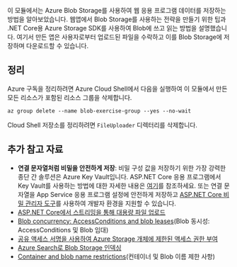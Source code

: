 이 모듈에서는 Azure Blob Storage를 사용하여 웹 응용 프로그램 데이터를 저장하는 방법을 알아보았습니다. 웹앱에서 Blob Storage를 사용하는 전략을 만들기 위한 팁과 .NET Core용 Azure Storage SDK를 사용하여 Blob에 쓰고 읽는 방법을 설명했습니다. 여기서 만든 앱은 사용자로부터 업로드된 파일을 수락하고 이를 Blob Storage에 저장하며 다운로드할 수 있습니다.

## <a name="cleanup"></a>정리

Azure 구독을 정리하려면 Azure Cloud Shell에서 다음을 실행하여 이 모듈에서 만든 모든 리소스가 포함된 리소스 그룹을 삭제합니다.

```console
az group delete --name blob-exercise-group --yes --no-wait
```

Cloud Shell 저장소를 정리하려면 `FileUploader` 디렉터리를 삭제합니다.

## <a name="further-reading"></a>추가 참고 자료

* **연결 문자열처럼 비밀을 안전하게 저장**: 비밀 구성 값을 저장하기 위한 가장 강력한 종단 간 솔루션은 Azure Key Vault입니다. ASP.NET Core 응용 프로그램에서 Key Vault를 사용하는 방법에 대한 자세한 내용은 [여기](https://docs.microsoft.com/aspnet/core/security/key-vault-configuration?view=aspnetcore-2.1&tabs=aspnetcore2x)를 참조하세요. 또는 연결 문자열을 App Service 응용 프로그램 설정에 안전하게 저장하고 [ASP.NET Core 비밀 관리자 도구](https://docs.microsoft.com/aspnet/core/security/app-secrets?view=aspnetcore-2.1&tabs=windows)를 사용하여 개발자 환경을 지원할 수 있습니다.
* [ASP.NET Core에서 스트리밍을 통해 대용량 파일 업로드](https://docs.microsoft.com/aspnet/core/mvc/models/file-uploads?view=aspnetcore-2.1#uploading-large-files-with-streaming)
* [Blob concurrency: AccessConditions and blob leases](https://azure.microsoft.com/blog/managing-concurrency-in-microsoft-azure-storage-2/)(Blob 동시성: AccessConditions 및 Blob 임대)
* [공유 액세스 서명을 사용하여 Azure Storage 개체에 제한된 액세스 권한 부여](https://docs.microsoft.com/azure/storage/common/storage-dotnet-shared-access-signature-part-1)
* [Azure Search로 Blob Storage 인덱싱](https://docs.microsoft.com/azure/search/search-howto-indexing-azure-blob-storage)
* [Container and blob name restrictions](https://docs.microsoft.com/rest/api/storageservices/naming-and-referencing-containers--blobs--and-metadata#resource-names)(컨테이너 및 Blob 이름 제한 사항)